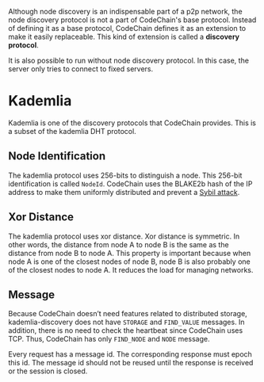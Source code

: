 Although node discovery is an indispensable part of a p2p network, the node discovery protocol is not a part of CodeChain's base protocol. Instead of defining it as a base protocol, CodeChain defines it as an extension to make it easily replaceable. This kind of extension is called a **discovery protocol**.

It is also possible to run without node discovery protocol. In this case, the server only tries to connect to fixed servers.

# Kademlia

Kademlia is one of the discovery protocols that CodeChain provides. This is a subset of the kademlia DHT protocol.

## Node Identification

The kademlia protocol uses 256-bits to distinguish a node. This 256-bit identification is called `NodeId`. CodeChain uses the BLAKE2b hash of the IP address to make them uniformly distributed and prevent a [Sybil attack](https://en.wikipedia.org/wiki/Sybil_attack).

## Xor Distance

The kademlia protocol uses xor distance. Xor distance is symmetric. In other words, the distance from node A to node B is the same as the distance from node B to node A. This property is important because when node A is one of the closest nodes of node B, node B is also probably one of the closest nodes to node A. It reduces the load for managing networks.

## Message

Because CodeChain doesn’t need features related to distributed storage, kademlia-discovery does not have `STORAGE` and `FIND_VALUE` messages. In addition, there is no need to check the heartbeat since CodeChain uses TCP. Thus, CodeChain has only `FIND_NODE` and `NODE` message.

Every request has a message id. The corresponding response must epoch this id. The message id should not be reused until the response is received or the session is closed.
